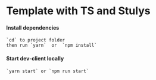 # Template with TS and Stulys

#### Install dependencies

    `cd` to project folder
    then run `yarn`  or  `npm install`

#### Start dev-client locally

    `yarn start` or `npm run start`
